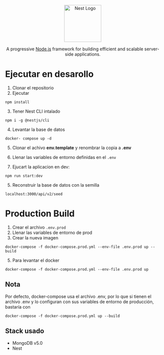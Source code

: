 <p align="center">
  <a href="http://nestjs.com/" target="blank"><img src="https://nestjs.com/img/logo-small.svg" width="120" alt="Nest Logo" /></a>
</p>

[circleci-image]: https://img.shields.io/circleci/build/github/nestjs/nest/master?token=abc123def456
[circleci-url]: https://circleci.com/gh/nestjs/nest

  <p align="center">A progressive <a href="http://nodejs.org" target="_blank">Node.js</a> framework for building efficient and scalable server-side applications.</p>
    <p align="center">

# Ejecutar en desarollo

1. Clonar el repositorio
2. Ejecutar
```
npm install
```

3. Tener Nest CLI intalado
```
npm i -g @nestjs/cli
```

4. Levantar la base de datos
```
docker- compose up -d
```
5. Clonar el achivo __env.template__ y renombrar la copia a  __.env__

6. Llenar las variables de entorno definidas en el ```.env```

7. Ejucart la aplicacion en dev:

```
npm run start:dev
```

5. Reconstruir la base de datos con la semilla 

```
localhost:3000/api/v2/seed
```
# Production Build
1. Crear el archivo ``` .env.prod ```
2. Llenar las variables de entorno de prod
3. Crear la nueva imagen

```
docker-compose -f docker-compose.prod.yml --env-file .env.prod up --build
```
5. Para levantar el docker

```
docker-compose -f docker-compose.prod.yml --env-file .env.prod up
```

## Nota
Por defecto, docker-compose usa el archivo .env, por lo que si tienen el archivo .env y lo configuran con sus variables de entorno de producción, bastaría con

```
docker-compose -f docker-compose.prod.yml up --build
```

## Stack usado
* MongoDB v5.0
* Nest

